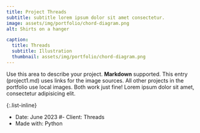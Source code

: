 ```yaml
---
title: Project Threads
subtitle: subtitle lorem ipsum dolor sit amet consectetur.
image: assets/img/portfolio/chord-diagram.png
alt: Shirts on a hanger

caption:
  title: Threads
  subtitle: Illustration
  thumbnail: assets/img/portfolio/chord-diagram.png
---
```

Use this area to describe your project. **Markdown** supported. This entry (project1.md) uses links for the image sources. All other projects in the portfolio use local images. Both work just fine! Lorem ipsum dolor sit amet, consectetur adipisicing elit. 

{:.list-inline}
- Date: June 2023
#- Client: Threads
- Made with: Python

